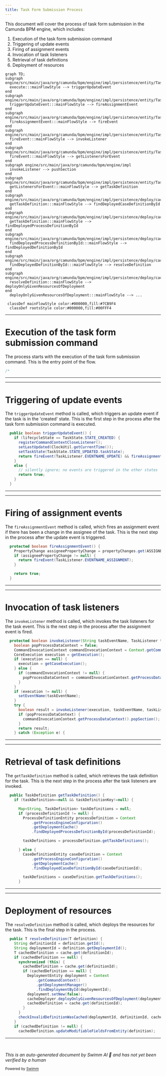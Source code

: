 ```yaml
---
title: Task Form Submission Process
---
```

This document will cover the process of task form submission in the Camunda BPM engine, which includes:

1. Execution of the task form submission command
2. Triggering of update events
3. Firing of assignment events
4. Invocation of task listeners
5. Retrieval of task definitions
6. Deployment of resources

```mermaid
graph TD;
subgraph engine/src/main/java/org/camunda/bpm/engine/impl/persistence/entity/TaskEntity.java
  execute:::mainFlowStyle --> triggerUpdateEvent
end
subgraph engine/src/main/java/org/camunda/bpm/engine/impl/persistence/entity/TaskEntity.java
  triggerUpdateEvent:::mainFlowStyle --> fireAssignmentEvent
end
subgraph engine/src/main/java/org/camunda/bpm/engine/impl/persistence/entity/TaskEntity.java
  fireAssignmentEvent:::mainFlowStyle --> fireEvent
end
subgraph engine/src/main/java/org/camunda/bpm/engine/impl/persistence/entity/TaskEntity.java
  fireEvent:::mainFlowStyle --> invokeListener
end
subgraph engine/src/main/java/org/camunda/bpm/engine/impl/persistence/entity/TaskEntity.java
  fireEvent:::mainFlowStyle --> getListenersForEvent
end
subgraph engine/src/main/java/org/camunda/bpm/engine/impl
  invokeListener --> pushSection
end
subgraph engine/src/main/java/org/camunda/bpm/engine/impl/persistence/entity/TaskEntity.java
  getListenersForEvent:::mainFlowStyle --> getTaskDefinition
end
subgraph engine/src/main/java/org/camunda/bpm/engine/impl/persistence/deploy/cache
  getTaskDefinition:::mainFlowStyle --> findDeployedCaseDefinitionById
end
subgraph engine/src/main/java/org/camunda/bpm/engine/impl/persistence/deploy/cache
  getTaskDefinition:::mainFlowStyle --> findDeployedProcessDefinitionById
end
subgraph engine/src/main/java/org/camunda/bpm/engine/impl/persistence/deploy/cache
  findDeployedProcessDefinitionById:::mainFlowStyle --> findDeployedDefinitionById
end
subgraph engine/src/main/java/org/camunda/bpm/engine/impl/persistence/deploy/cache
  findDeployedDefinitionById:::mainFlowStyle --> resolveDefinition
end
subgraph engine/src/main/java/org/camunda/bpm/engine/impl/persistence/deploy/cache
  resolveDefinition:::mainFlowStyle --> deployOnlyGivenResourcesOfDeployment
end
  deployOnlyGivenResourcesOfDeployment:::mainFlowStyle --> ...

 classDef mainFlowStyle color:#000000,fill:#7CB9F4
  classDef rootsStyle color:#000000,fill:#00FFF4
```

<SwmSnippet path="/engine/src/main/java/org/camunda/bpm/engine/impl/cmd/SubmitTaskFormCmd.java" line="1">

---

# Execution of the task form submission command

The process starts with the execution of the task form submission command. This is the entry point of the flow.

```java
/*
```

---

</SwmSnippet>

<SwmSnippet path="/engine/src/main/java/org/camunda/bpm/engine/impl/persistence/entity/TaskEntity.java" line="1202">

---

# Triggering of update events

The `triggerUpdateEvent` method is called, which triggers an update event if the task is in the 'created' state. This is the first step in the process after the task form submission command is executed.

```java
  public boolean triggerUpdateEvent() {
    if (lifecycleState == TaskState.STATE_CREATED) {
      registerCommandContextCloseListener();
      setLastUpdated(ClockUtil.getCurrentTime());
      setTaskState(TaskState.STATE_UPDATED.taskState);
      return fireEvent(TaskListener.EVENTNAME_UPDATE) && fireAssignmentEvent();
    }
    else {
      // silently ignore; no events are triggered in the other states
      return true;
    }
  }
```

---

</SwmSnippet>

<SwmSnippet path="/engine/src/main/java/org/camunda/bpm/engine/impl/persistence/entity/TaskEntity.java" line="1229">

---

# Firing of assignment events

The `fireAssignmentEvent` method is called, which fires an assignment event if there has been a change in the assignee of the task. This is the next step in the process after the update event is triggered.

```java
  protected boolean fireAssignmentEvent() {
    PropertyChange assigneePropertyChange = propertyChanges.get(ASSIGNEE);
    if (assigneePropertyChange != null) {
      return fireEvent(TaskListener.EVENTNAME_ASSIGNMENT);
    }

    return true;
  }
```

---

</SwmSnippet>

<SwmSnippet path="/engine/src/main/java/org/camunda/bpm/engine/impl/persistence/entity/TaskEntity.java" line="1076">

---

# Invocation of task listeners

The `invokeListener` method is called, which invokes the task listeners for the task event. This is the next step in the process after the assignment event is fired.

```java
  protected boolean invokeListener(String taskEventName, TaskListener taskListener) {
    boolean popProcessDataContext = false;
    CommandInvocationContext commandInvocationContext = Context.getCommandInvocationContext();
    CoreExecution execution = getExecution();
    if (execution == null) {
      execution = getCaseExecution();
    } else {
      if (commandInvocationContext != null) {
        popProcessDataContext = commandInvocationContext.getProcessDataContext().pushSection((ExecutionEntity) execution);
      }
    }
    if (execution != null) {
      setEventName(taskEventName);
    }
    try {
      boolean result = invokeListener(execution, taskEventName, taskListener);
      if (popProcessDataContext) {
        commandInvocationContext.getProcessDataContext().popSection();
      }
      return result;
    } catch (Exception e) {
```

---

</SwmSnippet>

<SwmSnippet path="/engine/src/main/java/org/camunda/bpm/engine/impl/persistence/entity/TaskEntity.java" line="1322">

---

# Retrieval of task definitions

The `getTaskDefinition` method is called, which retrieves the task definition for the task. This is the next step in the process after the task listeners are invoked.

```java
  public TaskDefinition getTaskDefinition() {
    if (taskDefinition==null && taskDefinitionKey!=null) {

      Map<String, TaskDefinition> taskDefinitions = null;
      if (processDefinitionId != null) {
        ProcessDefinitionEntity processDefinition = Context
            .getProcessEngineConfiguration()
            .getDeploymentCache()
            .findDeployedProcessDefinitionById(processDefinitionId);

        taskDefinitions = processDefinition.getTaskDefinitions();

      } else {
        CaseDefinitionEntity caseDefinition = Context
            .getProcessEngineConfiguration()
            .getDeploymentCache()
            .findDeployedCaseDefinitionById(caseDefinitionId);

        taskDefinitions = caseDefinition.getTaskDefinitions();
      }

```

---

</SwmSnippet>

<SwmSnippet path="/engine/src/main/java/org/camunda/bpm/engine/impl/persistence/deploy/cache/ResourceDefinitionCache.java" line="111">

---

# Deployment of resources

The `resolveDefinition` method is called, which deploys the resources for the task. This is the final step in the process.

```java
  public T resolveDefinition(T definition) {
    String definitionId = definition.getId();
    String deploymentId = definition.getDeploymentId();
    T cachedDefinition = cache.get(definitionId);
    if (cachedDefinition == null) {
      synchronized (this) {
        cachedDefinition = cache.get(definitionId);
        if (cachedDefinition == null) {
          DeploymentEntity deployment = Context
              .getCommandContext()
              .getDeploymentManager()
              .findDeploymentById(deploymentId);
          deployment.setNew(false);
          cacheDeployer.deployOnlyGivenResourcesOfDeployment(deployment, definition.getResourceName(), definition.getDiagramResourceName());
          cachedDefinition = cache.get(definitionId);
        }
      }
      checkInvalidDefinitionWasCached(deploymentId, definitionId, cachedDefinition);
    }
    if (cachedDefinition != null) {
      cachedDefinition.updateModifiableFieldsFromEntity(definition);
```

---

</SwmSnippet>

&nbsp;

*This is an auto-generated document by Swimm AI 🌊 and has not yet been verified by a human*

<SwmMeta version="3.0.0" repo-id="Z2l0aHViJTNBJTNBQ2l0aS1jYW11bmRhJTNBJTNBZ2lsYWRuYXZvdA==" repo-name="Citi-camunda" doc-type="flows"><sup>Powered by [Swimm](/)</sup></SwmMeta>
